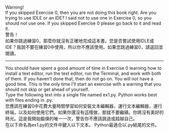 Warning!<br>
If you skipped Exercise 0, then you are not doing this book right. Are you trying to use IDLE or an IDE? I said not to use one in Exercise 0, so you should not use one. If you skipped Exercise 0 please go back to it and read it.<br>
警告！<br>
如果你跳過練習0，那麼你就沒有正確地完成這本書。您是否嘗試使用IDLE或IDE？我說不要在練習0中使用，所以你不應該使用。如果您跳過練習0，請返回並閱讀。<br>
<hr>
You should have spent a good amount of time in Exercise 0 learning how to install a text editor, run the text editor, run the Terminal, and work with both of them. If you haven’t done that, then do not go on. You will not have a good time. This is the only time I’ll start an exercise with a warning that you should not skip or get ahead of yourself.<br>
Type the following text into a single file named ex1.py. Python works best with files ending in .py.<br>
您應該在練習0中花費大量時間學習如何安裝文本編輯器，運行文本編輯器，運行終端，以及如何使用它們。如果你還沒有這樣做，那就不要繼續。你將沒有美好的時光。這是我開始鍛煉的唯一一次，警告你不應該跳過或超越自己。<br>
在以下命名為ex1.py的文件中鍵入以下文本。 Python最適合以.py結尾的文件。<br>
